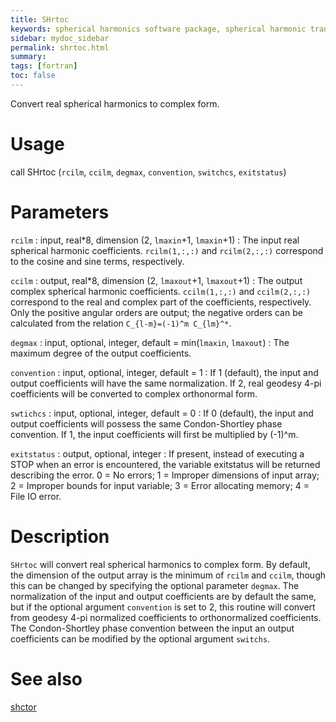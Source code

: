 ```yaml
---
title: SHrtoc
keywords: spherical harmonics software package, spherical harmonic transform, legendre functions, multitaper spectral analysis, fortran, Python, gravity, magnetic field
sidebar: mydoc_sidebar
permalink: shrtoc.html
summary:
tags: [fortran]
toc: false
---
```


Convert real spherical harmonics to complex form.

# Usage

call SHrtoc (`rcilm`, `ccilm`, `degmax`, `convention`, `switchcs`, `exitstatus`)

# Parameters

`rcilm` : input, real\*8, dimension (2, `lmaxin`+1, `lmaxin`+1)
:   The input real spherical harmonic coefficients. `rcilm(1,:,:)` and `rcilm(2,:,:)` correspond to the cosine and sine terms, respectively.

`ccilm` : output, real\*8, dimension (2, `lmaxout`+1, `lmaxout`+1)
:   The output complex spherical harmonic coefficients. `ccilm(1,:,:)` and `ccilm(2,:,:)` correspond to the real and complex part of the coefficients, respectively. Only the positive angular orders are output; the negative orders can be calculated from the relation `C_{l-m}=(-1)^m C_{lm}^*`.

`degmax` : input, optional, integer, default = min(`lmaxin`, `lmaxout`)
:   The maximum degree of the output coefficients.

`convention` : input, optional, integer, default = 1
:   If 1 (default), the input and output coefficients will have the same normalization. If 2, real geodesy 4-pi coefficients will be converted to complex orthonormal form.

`swtichcs` : input, optional, integer, default = 0
:   If 0 (default), the input and output coefficients will possess the same Condon-Shortley phase convention. If 1, the input coefficients will first be multiplied by (-1)^m.

`exitstatus` : output, optional, integer
:   If present, instead of executing a STOP when an error is encountered, the variable exitstatus will be returned describing the error. 0 = No errors; 1 = Improper dimensions of input array; 2 = Improper bounds for input variable; 3 = Error allocating memory; 4 = File IO error.

# Description

`SHrtoc` will convert real spherical harmonics to complex form. By default, the dimension of the output array is the minimum of `rcilm` and `ccilm`, though this can be changed by specifying the optional parameter `degmax`. The normalization of the input and output coefficients are by default the same, but if the optional argument `convention` is set to 2, this routine will convert from geodesy 4-pi normalized coefficients to orthonormalized coefficients. The Condon-Shortley phase convention between the input an output coefficients can be modified by the optional argument `switchs`.

# See also

[shctor](shctor.html)
